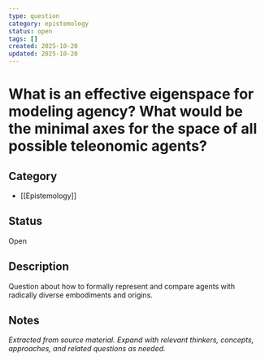 ```yaml
---
type: question
category: epistemology
status: open
tags: []
created: 2025-10-20
updated: 2025-10-20
---
```


# What is an effective eigenspace for modeling agency? What would be the minimal axes for the space of all possible teleonomic agents?

## Category

- [[Epistemology]]

## Status

Open

## Description

Question about how to formally represent and compare agents with radically diverse embodiments and origins.

## Notes

*Extracted from source material. Expand with relevant thinkers, concepts, approaches, and related questions as needed.*
